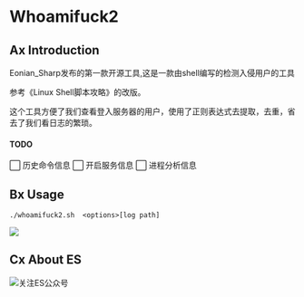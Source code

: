 # Whoamifuck2

## Ax Introduction
<p>Eonian_Sharp发布的第一款开源工具,这是一款由shell编写的检测入侵用户的工具</p>
<p>参考《Linux Shell脚本攻略》的改版。</p>
<p>这个工具方便了我们查看登入服务器的用户，使用了正则表达式去提取，去重，省去了我们看日志的繁琐。</p>

#### TODO
⬜ 历史命令信息
⬜ 开启服务信息
⬜ 进程分析信息

## Bx Usage
```
./whoamifuck2.sh  <options>[log path]
```
![](https://gitee.com/enomothem/myblogphoto/raw/master/img/20210208184426.png)

## Cx About ES
![关注ES公众号](https://gitee.com/enomothem/myblogphoto/raw/master/img/20210125172117.jpg)
